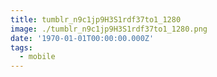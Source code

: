 ```yaml
---
title: tumblr_n9c1jp9H3S1rdf37to1_1280
image: ./tumblr_n9c1jp9H3S1rdf37to1_1280.png
date: '1970-01-01T00:00:00.000Z'
tags:
  - mobile
---
```


